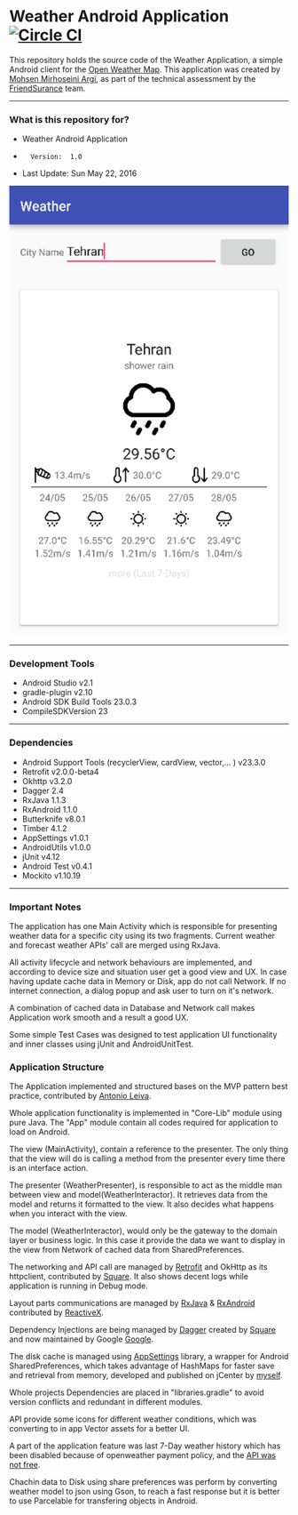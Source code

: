 Weather Android Application [![Circle CI](https://circleci.com/gh/mmirhoseini/weather_app.svg?style=svg)](https://circleci.com/gh/mmirhoseini/weather_app)
===========================

This repository holds the source code of the Weather Application, a simple Android client for the [Open Weather Map](http://openweathermap.org).
This application was created by [Mohsen Mirhoseini Argi](http://mirhoseini.com), as part of the technical assessment by the [FriendSurance](http://friendsurance.de) team.

--------------------
### What is this repository for? ###

* Weather Android Application
*       Version:  1.0
* Last Update: Sun May 22, 2016

![Screenshot](screenshot.png)

--------------------
### Development Tools ###

* Android Studio v2.1
* gradle-plugin v2.10
* Android SDK Build Tools 23.0.3
* CompileSDKVersion 23

--------------------
### Dependencies ###

* Android Support Tools (recyclerView, cardView, vector,... ) v23.3.0
* Retrofit v2.0.0-beta4
* Okhttp v3.2.0
* Dagger 2.4
* RxJava 1.1.3
* RxAndroid 1.1.0
* Butterknife v8.0.1
* Timber 4.1.2
* AppSettings v1.0.1
* AndroidUtils v1.0.0
* jUnit v4.12
* Android Test v0.4.1
* Mockito v1.10.19

--------------------
### Important Notes ###

The application has one Main Activity which is responsible for presenting weather data for a specific city using its two fragments. Current weather and forecast weather APIs' call are merged using RxJava.

All activity lifecycle and network behaviours are implemented, and according to device size and situation user get a good view and UX. In case having update cache data in Memory or Disk, app do not call Network. If no internet connection, a dialog popup and ask user to turn on it's network.

A combination of cached data in Database and Network call makes Application work smooth and a result a good UX.

Some simple Test Cases was designed to test application UI functionality and inner classes using jUnit and AndroidUnitTest.

### Application Structure ###

The Application implemented and structured bases on the MVP pattern best practice, contributed by [Antonio Leiva](http://antonioleiva.com/mvp-android/).

Whole application functionality is implemented in "Core-Lib" module using pure Java. The "App" module contain all codes required for application to load on Android.

The view (MainActivity), contain a reference to the presenter. The only thing that the view will do is calling a method from the presenter every time there is an interface action.

The presenter (WeatherPresenter), is responsible to act as the middle man between view and model(WeatherInteractor). It retrieves data from the model and returns it formatted to the view. It also decides what happens when you interact with the view.

The model (WeatherInteractor), would only be the gateway to the domain layer or business logic. In this case it provide the data we want to display in the view from Network of cached data from SharedPreferences.

The networking and API call are managed by [Retrofit](http://square.github.io/retrofit/) and OkHttp as its httpclient, contributed by [Square](http://square.github.io). It also shows decent logs while application is running in Debug mode.

Layout parts communications are managed by [RxJava](https://github.com/ReactiveX/RxJava) & [RxAndroid](https://github.com/ReactiveX/RxAndroid) contributed by [ReactiveX](http://reactivex.io).

Dependency Injections are being managed by [Dagger](https://github.com/google/dagger) created by [Square](http://square.github.io) and now maintained by Google [Google](http://google.github.io/dagger/).

The disk cache is managed using [AppSettings](https://github.com/mmirhoseini/app_settings) library, a wrapper for Android SharedPreferences, which takes advantage of HashMaps for faster save and retrieval from memory, developed and published on jCenter by [myself](http://mirhoseini.com).

Whole projects Dependencies are placed in "libraries.gradle" to avoid version conflicts and redundant in different modules.

API provide some icons for different weather conditions, which was converting to in app Vector assets for a better UI.

A part of the application feature was last 7-Day weather history which has been disabled because of openweather payment policy, and the [API was not free](http://openweathermap.org/price).
 
Chachin data to Disk using share preferences was perform by converting weather model to json using Gson, to reach a fast response but it is better to use Parcelable for transfering objects in Android. 